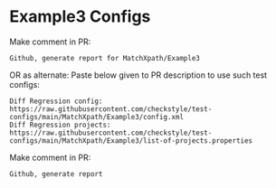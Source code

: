 # Example3 Configs
Make comment in PR:
```
Github, generate report for MatchXpath/Example3
```
OR as alternate:
Paste below given to PR description to use such test configs:
```
Diff Regression config: https://raw.githubusercontent.com/checkstyle/test-configs/main/MatchXpath/Example3/config.xml
Diff Regression projects: https://raw.githubusercontent.com/checkstyle/test-configs/main/MatchXpath/Example3/list-of-projects.properties
```
Make comment in PR:
```
Github, generate report
```
